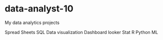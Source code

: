 # data-analyst-10
My data analytics projects

Spread Sheets
SQL
Data visualization
Dashboard looker
Stat
R
Python
ML
